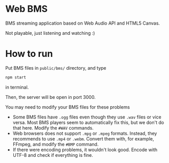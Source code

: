 # Web BMS

BMS streaming application based on Web Audio API and HTML5 Canvas.

Not playable, just listening and watching :)

# How to run

Put BMS files in `public/bms/` directory, and type
```sh
npm start
```
in terminal.

Then, the server will be open in port 3000.

You may need to modify your BMS files for these problems
- Some BMS files have `.ogg` files even though they use `.wav` files or vice versa. Most BMS players seem to automatically fix this, but we don't do that here. Modify the `#WAV` commands.
- Web browsers does not support `.mpg` or `.mpeg` formats. Instead, they recommends to use `.mp4` or `.webm`. Convert them with, for example, FFmpeg, and modify the `#BMP` command.
- If there were encoding problems, it wouldn't look good. Encode with UTF-8 and check if everything is fine.